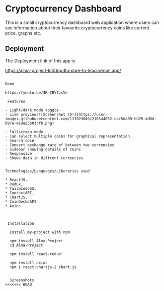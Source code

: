 # Cryptocurrency Dashboard

This is a small cryptocurrency dashboard web application
where users can see information about their favourite cryptocurrency coins like
current price, graphs etc.

## Deployment

The Deployment link of this app is

https://alma-project-lc00opdtu-dare-to-lead.vercel.app/

```

Demo

https://youtu.be/4R-CBY7zsVk

 Features

- Light/dark mode toggle
- Live previews![Screenshot (5)](https://user-images.githubusercontent.com/117023049/210544052-cac5da89-bd25-4d3d-b97e-e19a23603cfb.png)

- Fullscreen mode
- Can select multiple coins for graphical representation
- Search coin
- Convert exchange rate of between two currencies
- Sidebar showing details of coins
- Responsive
- Shows data in diffrent currencies


Technologies/Languages/Liberaries used

* ReactJS,
* Redux,
* TailwindCSS,
* ContextAPI,
* ChartJS,
* CoinGeckoAPI
* Axios



 Installation

  Install my-project with npm

  npm install Alma-Project
  cd Alma-Project

  npm install react-redux!

  npm install axios
  npm i react-chartjs-2 chart.js


  Screenshots
<<<<<<< HEAD

```
